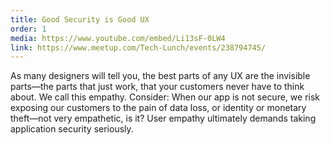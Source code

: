 ```yaml
---
title: Good Security is Good UX
order: 1
media: https://www.youtube.com/embed/Li13sF-0LW4
link: https://www.meetup.com/Tech-Lunch/events/238794745/
---
```


As many designers will tell you, the best parts of any UX are the invisible parts—the parts that just work, that your customers never have to think about. We call this empathy. Consider: When our app is not secure, we risk exposing our customers to the  pain of data loss, or identity or monetary theft—not very empathetic, is it? User empathy ultimately demands taking application security seriously.
